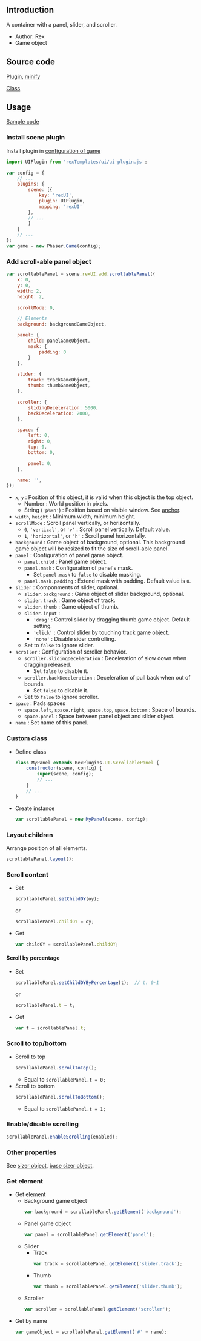 ## Introduction

A container with a panel, slider, and scroller.

- Author: Rex
- Game object

## Source code

[Plugin](https://github.com/rexrainbow/phaser3-rex-notes/blob/master/templates/ui/ui-plugin.js), [minify](https://github.com/rexrainbow/phaser3-rex-notes/blob/master/plugins/dist/rexuiplugin.min.js)

[Class](https://github.com/rexrainbow/phaser3-rex-notes/blob/master/templates/ui/scollablepanel/ScrollablePanel.js)

## Usage

[Sample code](https://github.com/rexrainbow/phaser3-rex-notes/tree/master/examples/ui-scollablepanel)

### Install scene plugin

Install plugin in [configuration of game](game.md#configuration)

```javascript
import UIPlugin from 'rexTemplates/ui/ui-plugin.js';

var config = {
    // ...
    plugins: {
        scene: [{
            key: 'rexUI',
            plugin: UIPlugin,
            mapping: 'rexUI'
        },
        // ...
        ]
    }
    // ...
};
var game = new Phaser.Game(config);
```

### Add scroll-able panel object

```javascript
var scrollablePanel = scene.rexUI.add.scrollablePanel({
    x: 0,
    y: 0,
    width: 2,
    height: 2,

    scrollMode: 0,

    // Elements
    background: backgroundGameObject,

    panel: {
        child: panelGameObject,
        mask: {
            padding: 0
        }
    }.

    slider: {
        track: trackGameObject,
        thumb: thumbGameObject,
    },

    scroller: {
        slidingDeceleration: 5000,
        backDeceleration: 2000,
    },

    space: {
        left: 0,
        right: 0,
        top: 0,
        bottom: 0,

        panel: 0,
    },

    name: '',
});
```

- `x`, `y` : Position of this object, it is valid when this object is the top object.
    - Number : World position in pixels.
    - String (`'p%+n'`) : Position based on visible window. See [anchor](anchor.md#create-instance).
- `width`, `height` : Minimum width, minimum height.
- `scrollMode` : Scroll panel vertically, or horizontally.
    - `0`, `'vertical'`, or `'v'` : Scroll panel vertically. Default value.
    - `1`, `'horizontal'`, or `'h'` : Scroll panel horizontally.
- `background` : Game object of background, optional. This background game object will be resized to fit the size of scroll-able panel.
- `panel` : Configuration of panel game object.
    - `panel.child` : Panel game object.
    - `panel.mask` : Configuration of panel's mask.
        - Set `panel.mask` to `false` to disable masking.
    - `panel.mask.padding` : Extend mask with padding. Default value is `0`.
- `slider` : Componments of slider, optional.
    - `slider.background` : Game object of slider background, optional.
    - `slider.track` : Game object of track.
    - `slider.thumb` : Game object of thumb.
    - `slider.input` :
        - `'drag'` : Control slider by dragging thumb game object. Default setting.
        - `'click'` : Control slider by touching track game object.
        - `'none'` : Disable sider controlling.
    - Set to `false` to ignore slider.
- `scroller` : Configuration of scroller behavior.
    - `scroller.slidingDeceleration` : Deceleration of slow down when dragging released.
        - Set `false` to disable it.
    - `scroller.backDeceleration` : Deceleration of pull back when out of bounds.
        - Set `false` to disable it.
    - Set to `false` to ignore scroller.
- `space` : Pads spaces
    - `space.left`, `space.right`, `space.top`, `space.bottom` : Space of bounds.
    - `space.panel` : Space between panel object and slider object.
- `name` : Set name of this panel.

### Custom class

- Define class
    ```javascript
    class MyPanel extends RexPlugins.UI.ScrollablePanel {
        constructor(scene, config) {
            super(scene, config);
            // ...
        }
        // ...
    }
    ```
- Create instance
    ```javascript
    var scrollablePanel = new MyPanel(scene, config);
    ```

### Layout children

Arrange position of all elements.

```javascript
scrollablePanel.layout();
```

### Scroll content

- Set
    ```javascript
    scrollablePanel.setChildOY(oy);
    ```
    or
    ```javascript
    scrollablePanel.childOY = oy;
    ```
- Get
    ```javascript
    var childOY = scrollablePanel.childOY;
    ```

#### Scroll by percentage

- Set
    ```javascript
    scrollablePanel.setChildOYByPercentage(t);  // t: 0~1
    ```
    or
    ```javascript
    scrollablePanel.t = t;
    ```
- Get
    ```javascript
    var t = scrollablePanel.t;
    ```

### Scroll to top/bottom

- Scroll to top
    ```javascript
    scrollablePanel.scrollToTop();
    ```
    - Equal to `scrollablePanel.t = 0;`
- Scroll to bottom
    ```javascript
    scrollablePanel.scrollToBottom();
    ```
    - Equal to `scrollablePanel.t = 1;`

### Enable/disable scrolling

```javascript
scrollablePanel.enableScrolling(enabled);
```

### Other properties

See [sizer object](ui-sizer.md), [base sizer object](ui-basesizer.md).

### Get element

- Get element
    - Background game object
        ```javascript
        var background = scrollablePanel.getElement('background');
        ```
    - Panel game object
        ```javascript
        var panel = scrollablePanel.getElement('panel');
        ```
    - Slider
        - Track
            ```javascript
            var track = scrollablePanel.getElement('slider.track');
            ```
        - Thumb
            ```javascript
            var thumb = scrollablePanel.getElement('slider.thumb');
            ```
    - Scroller
        ```javascript
        var scroller = scrollablePanel.getElement('scroller');
        ```
- Get by name
    ```javascript
    var gameObject = scrollablePanel.getElement('#' + name);
    ```